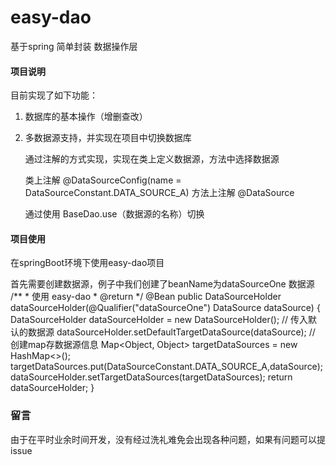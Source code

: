 # easy-dao
基于spring 简单封装 数据操作层

#### 项目说明

目前实现了如下功能：

1. 数据库的基本操作（增删查改）
  
2. 多数据源支持，并实现在项目中切换数据库
  
      通过注解的方式实现，实现在类上定义数据源，方法中选择数据源 
      
      类上注解 @DataSourceConfig(name = DataSourceConstant.DATA_SOURCE_A)
      方法上注解 @DataSource
      
      通过使用 BaseDao.use（数据源的名称）切换

#### 项目使用
 在springBoot环境下使用easy-dao项目
 
 首先需要创建数据源，例子中我们创建了beanName为dataSourceOne 数据源     
    /**
     * 使用 easy-dao
     * @return
     */
    @Bean
    public DataSourceHolder dataSourceHolder(@Qualifier("dataSourceOne") DataSource dataSource) {
        DataSourceHolder dataSourceHolder = new DataSourceHolder();
        // 传入默认的数据源
        dataSourceHolder.setDefaultTargetDataSource(dataSource);
        // 创建map存数据源信息
        Map<Object, Object> targetDataSources = new HashMap<>();
        targetDataSources.put(DataSourceConstant.DATA_SOURCE_A,dataSource);
        dataSourceHolder.setTargetDataSources(targetDataSources);
        return dataSourceHolder;
    }
### 留言

由于在平时业余时间开发，没有经过洗礼难免会出现各种问题，如果有问题可以提issue
